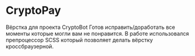 # CryptoPay
Вёрстка для проекта CryptoBot
Готов исправить/доработать все моменты которые могли вам не понравится. В работе использовался препроцессор SCSS который позволяет делать вёрстку кроссбраузерной.
